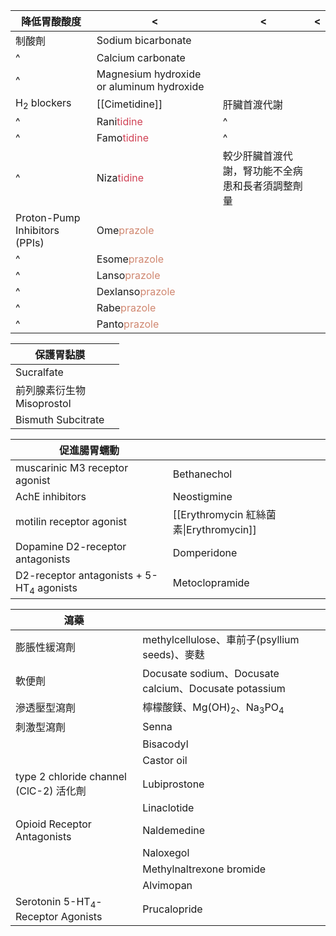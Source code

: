 | 降低胃酸酸度                  | <                                                     | <                                                | <   |
| ----------------------------- | ----------------------------------------------------- | ------------------------------------------------ | --- |
| 制酸劑                        | Sodium bicarbonate                                    |                                                  |     |
| ^                             | Calcium carbonate                                     |                                                  |     |
| ^                             | Magnesium hydroxide or aluminum hydroxide             |                                                  |     |
| H<sub>2</sub> blockers        | [[Cimetidine]]                                        | 肝臟首渡代謝                                     |     |
| ^                             | Rani<span style="color:#d04255">tidine</span>         | ^                                                |     |
| ^                             | Famo<span style="color:#d04255">tidine </span>        | ^                                                |     |
| ^                             | Niza<span style="color:#d04255">tidine </span>        | 較少肝臟首渡代謝，腎功能不全病患和長者須調整劑量 |     |
| Proton-Pump Inhibitors (PPIs) | Ome<span style="color:#d08770">prazole </span>        |                                                  |     |
| ^                             | Esome<span style="color:#d08770">prazole </span>      |                                                  |     |
| ^                             | Lanso<span style="color:#d08770">prazole    </span>   |                                                  |     |
| ^                             | Dexlanso<span style="color:#d08770">prazole   </span> |                                                  |     |
| ^                             | Rabe<span style="color:#d08770">prazole    </span>    |                                                  |     |
| ^                              | Panto<span style="color:#d08770">prazole </span>      |                                                  |     |

| 保護胃黏膜                    |     |
| ----------------------------- | --- |
| Sucralfate                    |     |
| 前列腺素衍生物<br>Misoprostol |     |
| Bismuth Subcitrate            |     |

| 促進腸胃蠕動                                        |                                         |
| --------------------------------------------------- | --------------------------------------- |
| muscarinic M3 receptor agonist                      | Bethanechol                             |
| AchE inhibitors                                     | Neostigmine                             |
| motilin receptor agonist                            | [[Erythromycin 紅絲菌素\|Erythromycin]] |
| Dopamine D2-receptor antagonists                    | Domperidone                             |
| D2-receptor antagonists + 5-HT<sub>4</sub> agonists | Metoclopramide                                        |

| 瀉藥                                         |                                                             |
| -------------------------------------------- | ----------------------------------------------------------- |
| 膨脹性緩瀉劑                                 | methylcellulose、車前子(psyllium seeds)、麥麩               |
| 軟便劑                                       | Docusate sodium、Docusate calcium、Docusate potassium       |
| 滲透壓型瀉劑                                 | 檸檬酸鎂、Mg(OH)<sub>2</sub>、Na<sub>3</sub>PO<sub>4 </sub> |
| 刺激型瀉劑                                   | Senna                                                       |
|                                              | Bisacodyl                                                   |
|                                              | Castor oil                                                  |
| type 2 chloride channel (ClC-2) 活化劑       | Lubiprostone                                                |
|                                              | Linaclotide                                                 |
| Opioid Receptor Antagonists                  | Naldemedine                                                 |
|                                              | Naloxegol                                                   |
|                                              | Methylnaltrexone bromide                                    |
|                                              | Alvimopan                                                   |
| Serotonin 5-HT<sub>4</sub>-Receptor Agonists | Prucalopride                                                            |
